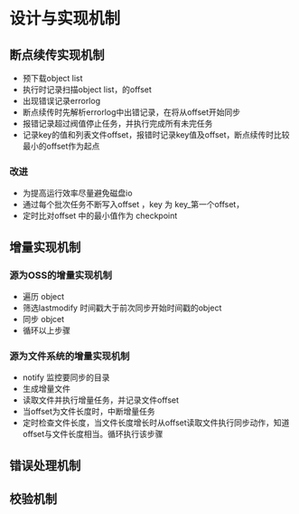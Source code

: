 # 设计与实现机制

## 断点续传实现机制

* 预下载object list
* 执行时记录扫描object list，的offset
* 出现错误记录errorlog
* 断点续传时先解析errorlog中出错记录，在将从offset开始同步
* 报错记录超过阀值停止任务，并执行完成所有未完任务
* 记录key的值和列表文件offset，报错时记录key值及offset，断点续传时比较最小的offset作为起点

### 改进

* 为提高运行效率尽量避免磁盘io
* 通过每个批次任务不断写入offset ，key 为 key_第一个offset，
* 定时比对offset 中的最小值作为 checkpoint

## 增量实现机制

### 源为OSS的增量实现机制

* 遍历 object
* 筛选lastmodify 时间戳大于前次同步开始时间戳的object
* 同步 objcet
* 循环以上步骤
  
### 源为文件系统的增量实现机制

* notify 监控要同步的目录
* 生成增量文件
* 读取文件并执行增量任务，并记录文件offset
* 当offset为文件长度时，中断增量任务
* 定时检查文件长度，当文件长度增长时从offset读取文件执行同步动作，知道offset与文件长度相当。循环执行该步骤

## 错误处理机制


## 校验机制